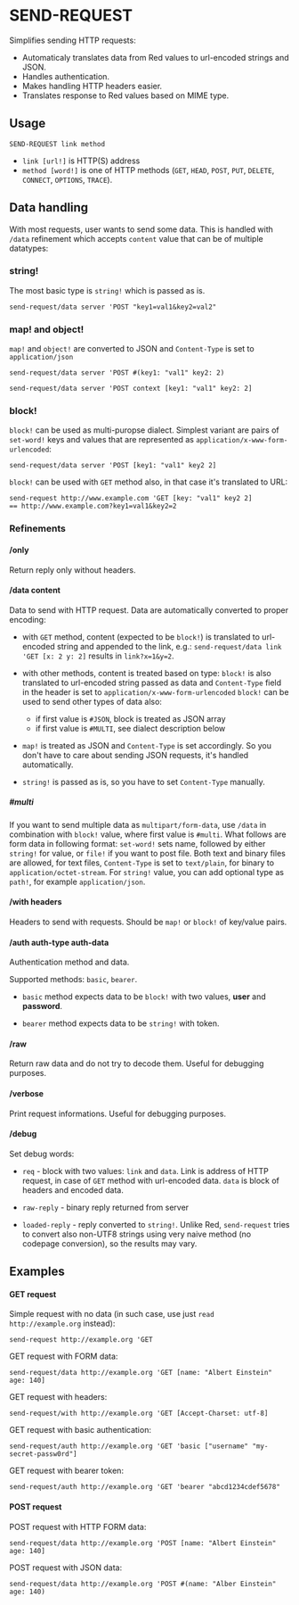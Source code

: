 # SEND-REQUEST

Simplifies sending HTTP requests:

* Automaticaly translates data from Red values to url-encoded strings and JSON. 
* Handles authentication.
* Makes handling HTTP headers easier.
* Translates response to Red values based on MIME type.

## Usage

`SEND-REQUEST link method`

* `link [url!]` is HTTP(S) address
* `method [word!]` is one of HTTP methods (`GET`, `HEAD`, `POST`, `PUT`,
	`DELETE`, `CONNECT`, `OPTIONS`, `TRACE`).

## Data handling

With most requests, user wants to send some data. This is handled with
`/data` refinement which accepts `content` value that can be of multiple
datatypes:

### string!

The most basic type is `string!` which is passed as is.

```
send-request/data server 'POST "key1=val1&key2=val2"
```

### map! and object!

`map!` and `object!` are converted to JSON and `Content-Type` is set to
`application/json`

```
send-request/data server 'POST #(key1: "val1" key2: 2)

send-request/data server 'POST context [key1: "val1" key2: 2]
```

### block!

`block!` can be used as multi-puropse dialect. Simplest variant are pairs
of `set-word!` keys and values that are represented as `application/x-www-form-urlencoded`:

```
send-request/data server 'POST [key1: "val1" key2 2]
```

`block!` can be used with `GET` method also, in that case it's translated to
URL:

```
send-request http://www.example.com 'GET [key: "val1" key2 2]
== http://www.example.com?key1=val1&key2=2
```

### Refinements

#### /only

Return reply only without headers.

#### /data content

Data to send with HTTP request. Data are automatically converted to proper
encoding:

* with `GET` method, content (expected to be `block!`) is translated to
	url-encoded string and appended to the link, e.g.: 
	`send-request/data link 'GET [x: 2 y: 2]` results in `link?x=1&y=2`.

* with other methods, content is treated based on type: `block!` is also 
	translated to url-encoded string passed as data and `Content-Type`
	field in the header is set to `application/x-www-form-urlencoded`
	`block!` can be used to send other types of data also:
	* if first value is `#JSON`, block is treated as JSON array
	* if first value is `#MULTI`, see dialect description below

* `map!` is treated as JSON and `Content-Type` is set accordingly. So you
	don't have to care about sending JSON requests, it's handled
	automatically.

* `string!` is passed as is, so you have to set `Content-Type` manually.

##### #multi

If you want to send multiple data as `multipart/form-data`, use `/data`
in combination with `block!` value, where first value is `#multi`. What follows
are form data in following format: `set-word!` sets name, followed by either
`string!` for value, or `file!` if you want to post file. Both text and binary
files are allowed, for text files, `Content-Type` is set to `text/plain`,
for binary to `application/octet-stream`. For `string!` value, you can add
optional type as `path!`, for example `application/json`.

#### /with headers

Headers to send with requests. Should be `map!` or `block!` of key/value
pairs.

#### /auth auth-type auth-data

Authentication method and data.

Supported methods: `basic`, `bearer`.

* `basic` method expects data to be `block!` with two values, **user** and
**password**.

* `bearer` method expects data to be `string!` with token.

#### /raw

Return raw data and do not try to decode them. Useful for debugging purposes.

#### /verbose

Print request informations. Useful for debugging purposes.

#### /debug

Set debug words:

* `req` - block with two values: `link` and `data`. Link is address of HTTP
request, in case of `GET` method with url-encoded data. `data` is block of
headers and encoded data.

* `raw-reply` - binary reply returned from server

* `loaded-reply` - reply converted to `string!`. Unlike Red, `send-request`
tries to convert also non-UTF8 strings using very naive method (no codepage
conversion), so the results may vary.

## Examples

#### GET request

Simple request with no data (in such case, use just `read http://example.org`
instead):

`send-request http://example.org 'GET`

GET request with FORM data:

`send-request/data http://example.org 'GET [name: "Albert Einstein" age: 140]`

GET request with headers:

`send-request/with http://example.org 'GET [Accept-Charset: utf-8]`

GET request with basic authentication:

`send-request/auth http://example.org 'GET 'basic ["username" "my-secret-passw0rd"]`

GET request with bearer token:

`send-request/auth http://example.org 'GET 'bearer "abcd1234cdef5678"`

#### POST request

POST request with HTTP FORM data:

`send-request/data http://example.org 'POST [name: "Albert Einstein" age: 140]`

POST request with JSON data:

`send-request/data http://example.org 'POST #(name: "Alber Einstein" age: 140)`

